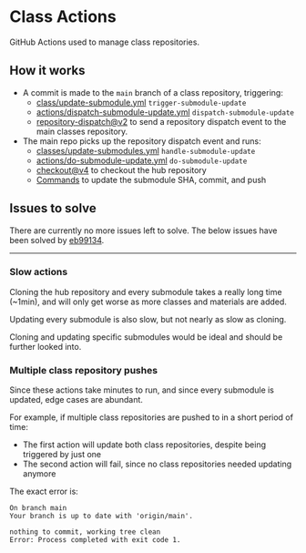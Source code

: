 # Class Actions

GitHub Actions used to manage class repositories.

## How it works

- A commit is made to the `main` branch of a class repository, triggering:
  - [class/update-submodule.yml](https://github.com/krishnans2006/class-template/blob/main/.github/workflows/update-submodule.yml) `trigger-submodule-update`
  - [actions/dispatch-submodule-update.yml](https://github.com/krishnans2006/class-actions/blob/main/.github/workflows/dispatch-submodule-update.yml) `dispatch-submodule-update`
  - [repository-dispatch@v2](https://github.com/peter-evans/repository-dispatch) to send a repository dispatch event to the main classes repository.
- The main repo picks up the repository dispatch event and runs:
  - [classes/update-submodules.yml](https://github.com/krishnans2006/classes/blob/main/.github/workflows/update-submodules.yml) `handle-submodule-update`
  - [actions/do-submodule-update.yml](https://github.com/krishnans2006/class-actions/blob/main/.github/workflows/do-submodule-update.yml) `do-submodule-update`
  - [checkout@v4](https://github.com/actions/checkout) to checkout the hub repository
  - [Commands](https://github.com/krishnans2006/class-actions/blob/main/.github/workflows/do-submodule-update.yml#L26-L39) to update the submodule SHA, commit, and push

## Issues to solve

There are currently no more issues left to solve. The below issues have been solved by [eb99134](https://github.com/krishnans2006/class-actions/commit/eb9913466836a5054798c37c8bfc788886f9cfb0).

---

### Slow actions

Cloning the hub repository and every submodule takes a really long time (~1min), and will only get worse as more classes and materials are added.

Updating every submodule is also slow, but not nearly as slow as cloning.

Cloning and updating specific submodules would be ideal and should be further looked into.

### Multiple class repository pushes

Since these actions take minutes to run, and since every submodule is updated, edge cases are abundant.

For example, if multiple class repositories are pushed to in a short period of time:
- The first action will update both class repositories, despite being triggered by just one
- The second action will fail, since no class repositories needed updating anymore

The exact error is:
```
On branch main
Your branch is up to date with 'origin/main'.

nothing to commit, working tree clean
Error: Process completed with exit code 1.
```
